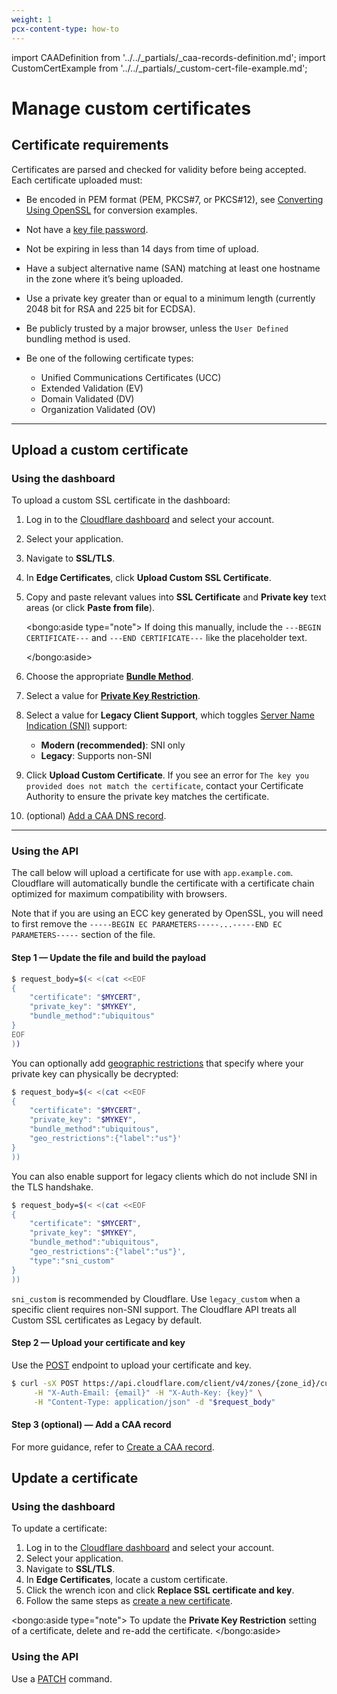 ```yaml
---
weight: 1
pcx-content-type: how-to
---
```


import CAADefinition from '../../_partials/_caa-records-definition.md';
import CustomCertExample from '../../_partials/_custom-cert-file-example.md';

# Manage custom certificates

## Certificate requirements

Certificates are parsed and checked for validity before being accepted. Each certificate uploaded must:

- Be encoded in PEM format (PEM, PKCS#7, or PKCS#12), see [Converting Using OpenSSL](https://www.sslshopper.com/article-most-common-openssl-commands.html) for conversion examples.
- Not have a [key file password](../remove-file-key-password).
- Not be expiring in less than 14 days from time of upload.
- Have a subject alternative name (SAN) matching at least one hostname in the zone where it’s being uploaded.
- Use a private key greater than or equal to a minimum length (currently 2048 bit for RSA and 225 bit for ECDSA).
- Be publicly trusted by a major browser, unless the `User Defined` bundling method is used.
- Be one of the following certificate types:

  - Unified Communications Certificates (UCC)
  - Extended Validation (EV)
  - Domain Validated (DV)
  - Organization Validated (OV)

---

## Upload a custom certificate

### Using the dashboard

To upload a custom SSL certificate in the dashboard:

1. Log in to the [Cloudflare dashboard](https://dash.cloudflare.com) and select your account.
1. Select your application.
1. Navigate to **SSL/TLS**.
1. In **Edge Certificates**, click **Upload Custom SSL Certificate**.
1. Copy and paste relevant values into **SSL Certificate** and **Private key** text areas (or click **Paste from file**).

   <bongo:aside type="note">
   If doing this manually, include the `---BEGIN CERTIFICATE---` and `---END CERTIFICATE---` like the placeholder text.

   </bongo:aside>

1. Choose the appropriate [**Bundle Method**](../bundling-methodologies).
1. Select a value for [**Private Key Restriction**](/edge-certificates/custom-certificates#geo-key-manager-private-key-restriction).
1. Select a value for **Legacy Client Support**, which toggles [Server Name Indication (SNI)](https://developers.cloudflare.com/fundamentals/glossary#server-name-indication-sni) support:

   - **Modern (recommended)**: SNI only
   - **Legacy**: Supports non-SNI

1. Click **Upload Custom Certificate**. If you see an error for `The key you provided does not match the certificate`, contact your Certificate Authority to ensure the private key matches the certificate.
1. (optional) [Add a CAA DNS record](../caa-records).

---

### Using the API

The call below will upload a certificate for use with `app.example.com`. Cloudflare will automatically bundle the certificate with a certificate chain optimized for maximum compatibility with browsers.

Note that if you are using an ECC key generated by OpenSSL, you will need to first remove the `-----BEGIN EC PARAMETERS-----...-----END EC PARAMETERS-----` section of the file.

#### Step 1 — Update the file and build the payload

<CustomCertExample />

```bash
$ request_body=$(< <(cat <<EOF
{
	"certificate": "$MYCERT",
	"private_key": "$MYKEY",
	"bundle_method":"ubiquitous"
}
EOF
))
```

You can optionally add [geographic restrictions](https://blog.cloudflare.com/introducing-cloudflare-geo-key-manager/) that specify where your private key can physically be decrypted:

```bash
$ request_body=$(< <(cat <<EOF
{
	"certificate": "$MYCERT",
	"private_key": "$MYKEY",
	"bundle_method":"ubiquitous",
	"geo_restrictions":{"label":"us"}'
}
))
```

You can also enable support for legacy clients which do not include SNI in the TLS handshake.

```bash
$ request_body=$(< <(cat <<EOF
{
	"certificate": "$MYCERT",
	"private_key": "$MYKEY",
	"bundle_method":"ubiquitous",
	"geo_restrictions":{"label":"us"}',
	"type":"sni_custom"
}
))
```

`sni_custom` is recommended by Cloudflare. Use `legacy_custom` when a specific client requires non-SNI support. The Cloudflare API treats all Custom SSL certificates as Legacy by default.

#### Step 2 — Upload your certificate and key

Use the [POST](https://api.cloudflare.com/#custom-ssl-for-a-zone-create-ssl-configuration) endpoint to upload your certificate and key.

```bash
$ curl -sX POST https://api.cloudflare.com/client/v4/zones/{zone_id}/custom_certificates \
     -H "X-Auth-Email: {email}" -H "X-Auth-Key: {key}" \
     -H "Content-Type: application/json" -d "$request_body"
```

#### Step 3 (optional) — Add a CAA record

<CAADefinition />

For more guidance, refer to [Create a CAA record](../caa-records).

## Update a certificate

### Using the dashboard

To update a certificate:

1. Log in to the [Cloudflare dashboard](https://dash.cloudflare.com) and select your account.
1. Select your application.
1. Navigate to **SSL/TLS**.
1. In **Edge Certificates**, locate a custom certificate.
1. Click the wrench icon and click **Replace SSL certificate and key**.
1. Follow the same steps as [create a new certificate](#upload-a-custom-certificate).

<bongo:aside type="note">
To update the **Private Key Restriction** setting of a certificate, delete and re-add the certificate.
</bongo:aside>

### Using the API

Use a [PATCH](https://api.cloudflare.com/#custom-ssl-for-a-zone-edit-ssl-configuration) command.
